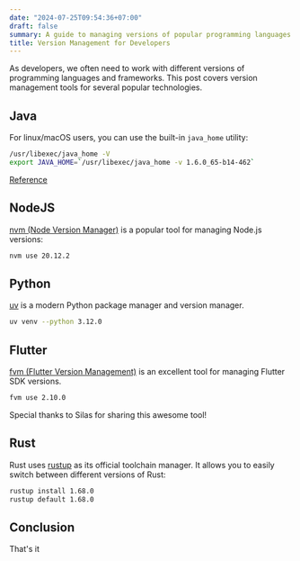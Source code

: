 ```yaml
---
date: "2024-07-25T09:54:36+07:00"
draft: false
summary: A guide to managing versions of popular programming languages and frameworks
title: Version Management for Developers
---
```


As developers, we often need to work with different versions of programming languages and frameworks. This post covers version management tools for several popular technologies.

## Java

For linux/macOS users, you can use the built-in `java_home` utility:

```sh
/usr/libexec/java_home -V
export JAVA_HOME=`/usr/libexec/java_home -v 1.6.0_65-b14-462`
```

[Reference](https://stackoverflow.com/questions/21964709/how-to-set-or-change-the-default-java-jdk-version-on-macos)

## NodeJS

[nvm (Node Version Manager)](https://github.com/nvm-sh/nvm) is a popular tool for managing Node.js versions:

```sh
nvm use 20.12.2
```

## Python

[uv](https://github.com/astral-sh/uv) is a modern Python package manager and version manager.

```sh
uv venv --python 3.12.0
```

## Flutter

[fvm (Flutter Version Management)](https://github.com/leoafarias/fvm) is an excellent tool for managing Flutter SDK versions.

```sh
fvm use 2.10.0
```

Special thanks to Silas for sharing this awesome tool!

## Rust

Rust uses [rustup](https://rustup.rs/) as its official toolchain manager. It allows you to easily switch between different versions of Rust:

```sh
rustup install 1.68.0
rustup default 1.68.0
```

## Conclusion

That's it
